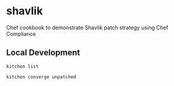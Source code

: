 # shavlik

Chef cookbook to demonstrate Shavlik patch strategy using Chef Compliance

## Local Development

`kitchen list`

`kitchen converge unpatched`
